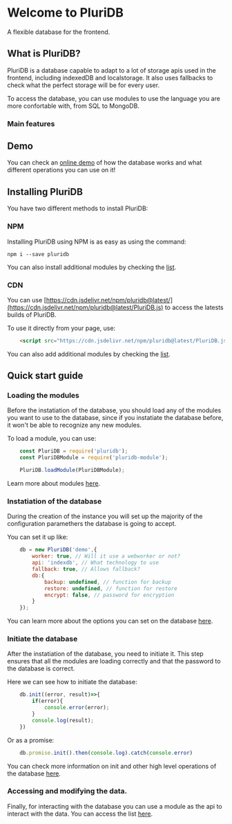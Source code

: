 # Welcome to PluriDB

A flexible database for the frontend.

## What is PluriDB?

PluriDB is a database capable to adapt to a lot of storage apis used in the frontend, including indexedDB and localstorage. It also uses fallbacks to check what the perfect storage will be for every user.

To access the database, you can use modules to use the language you are more confortable with, from SQL to MongoDB.

### Main features

## Demo

You can check an [online demo](https://dandimrod.dev/PluriDB/demo/) of how the database works and what different operations you can use on it!

## Installing PluriDB

You have two different methods to install PluriDB:

### NPM

Installing PluriDB using NPM is as easy as using the command:

    npm i --save pluridb

You can also install additional modules by checking the [list](https://dandimrod.dev/PluriDB/docs/#modules).

### CDN

You can use [https://cdn.jsdelivr.net/npm/pluridb@latest/](https://cdn.jsdelivr.net/npm/pluridb@latest/PluriDB.js) to access the latests builds of PluriDB.

To use it directly from your page, use:

```html
    <script src="https://cdn.jsdelivr.net/npm/pluridb@latest/PluriDB.js"></script>
```
You can also add additional modules by checking the [list](https://dandimrod.dev/PluriDB/docs/#modules).

## Quick start guide

### Loading the modules

Before the instatiation of the database, you should load any of the modules you want to use to the database, since if you instatiate the database before, it won't be able to recognize any new modules.

To load a module, you can use:
```js
    const PluriDB = require('pluridb');
    const PluriDBModule = require('pluridb-module');

    PluriDB.loadModule(PluriDBModule);
```
    

Learn more about modules [here](https://dandimrod.dev/PluriDB/docs/#modules).

### Instatiation of the database

During the creation of the instance you will set up the majority of the configuration paramethers the database is going to accept.

You can set it up like:
```js
    db = new PluriDB('demo',{
        worker: true, // Will it use a webworker or not?
        api: 'indexdb', // What technology to use
        fallback: true, // Allows fallback?
        db:{
            backup: undefined, // function for backup
            restore: undefined, // function for restore
            encrypt: false, // password for encryption
        }
    });
```
You can learn more about the options you can set on the database [here](https://dandimrod.dev/PluriDB/docs/#/databaseApi?id=new-pluridbdbname-options).

### Initiate the database

After the instatiation of the database, you need to initiate it. This step ensures that all the modules are loading correctly and that the password to the database is correct.

Here we can see how to initiate the database:
```js
    db.init((error, result)=>{
        if(error){
            console.error(error);
        }
        console.log(result);
    })
```
Or as a promise:
```js
    db.promise.init().then(console.log).catch(console.error)
```
You can check more information on init and other high level operations of the database [here](https://dandimrod.dev/PluriDB/docs/#/databaseApi?id=dbinitcallback).

### Accessing and modifying the data.

Finally, for interacting with the database you can use a module as the api to interact with the data. You can access the list [here](https://dandimrod.dev/PluriDB/docs/#/modules?id=storage-modules).